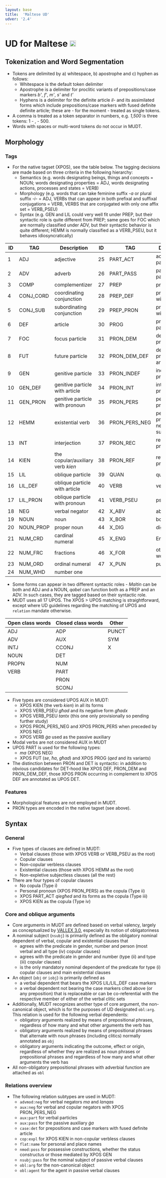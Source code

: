 ```yaml
---
layout: base
title:  'Maltese UD'
udver: '2.4'
---
```


# UD for Maltese <span class="flagspan"><img class="flag" src="http://universaldependencies.org/flags/svg/MT.svg" height="20"/></span>

## Tokenization and Word Segmentation

* Tokens are delimited by a) whitespace, b) apostrophe and c) hyphen as follows:
  * Whitespace is the default token delimiter
  * Apostrophe is a delimiter for proclitic variants of prepositions/case markers *b'*, *f'*, *m'*, *s'* and *t'*
  * Hyphens is a delimiter for the definite article *il-* and its assimilated forms which include prepositions/case markers with fused definite definite article; these are - for the moment - treated as single tokens.
* A comma is treated as a token separator in numbers, e.g. *1,500* is three tokens: 1 - , - 500.
* Words with spaces or multi-word tokens do not occur in MUDT.


## Morphology

### Tags
* For the native tagset (XPOS), see the table below. The tagging decisions are made based on three criteria in the following hierarchy:
  * Semantics (e.g. words designating beings, things and concepts = NOUN; words designating properties = ADJ, words designating actions, processes and states = VERB)
  * Morphology (e.g. words that can take feminine suffix *-a* or plural suffix *-i-* = ADJ, VERBs that can appear in both prefixal and suffixal conjugations = VERB, VERBS that are conjugated with only one affix set = VERB_PSEU)
  * Syntax (e.g. GEN and LIL could very well fit under PREP, but their syntactic role is quite different from PREP; same goes for FOC which are normally classified under ADV, but their syntactic behavior is quite different; HEMM is normally classified as a VERB_PSEU, but it behaves idiosyncratically)


| ID | TAG       | Description                    | ID | TAG           | Description                           |
|----|-----------|--------------------------------|----|---------------|---------------------------------------|
| 1  | ADJ       | adjective                      | 25 | PART_ACT      | active participle                     |
| 2  | ADV       | adverb                         | 26 | PART_PASS     | passive participle                    |
| 3  | COMP      | complementizer                 | 27 | PREP          | preposition                           |
| 4  | CONJ_CORD | coordinating conjunction       | 28 | PREP_DEF      | preposition with article              |
| 5  | CONJ_SUB  | subordinating conjunction      | 29 | PREP_PRON     | preposition with pronoun              |
| 6  | DEF       | article                        | 30 | PROG          | progressive particle                  |
| 7  | FOC       | focus particle                 | 31 | PRON_DEM      | demonstrative pronoun                 |
| 8  | FUT       | future particle                | 32 | PRON_DEM_DEF  | demonstrative pronoun with article    |
| 9  | GEN       | genitive particle              | 33 | PRON_INDEF    | indefinite pronoun                    |
| 10 | GEN_DEF   | genitive particle with article | 34 | PRON_INT      | interrogative pronoun                 |
| 11 | GEN_PRON  | genitive particle with pronoun | 35 | PRON_PERS     | personal pronoun                      |
| 12 | HEMM      | existential verb               | 36 | PRON_PERS_NEG | personal pronoun with negative suffix |
| 13 | INT       | interjection                   | 37 | PRON_REC      | reciprocal pronoun                    |
| 14 | KIEN      | the copular/auxiliary verb *kien*   | 38 | PRON_REF      | reflexive pronoun                     |
| 15 | LIL       | oblique particle               | 39 | QUAN          | quantifier                            |
| 16 | LIL_DEF   | oblique particle with article  | 40 | VERB          | verb                                  |
| 17 | LIL_PRON  | oblique particle with pronoun  | 41 | VERB_PSEU     | pseudoverb                            |
| 18 | NEG       | verbal negator                 | 42 | X_ABV         | abbreviation                          |
| 19 | NOUN      | noun                           | 43 | X_BOR         | bordel                                |
| 20 | NOUN_PROP | proper noun                    | 44 | X_DIG         | digits                                |
| 21 | NUM_CRD   | cardinal numeral               | 45 | X_ENG         | English words                         |
| 22 | NUM_FRC   | fractions                      | 46 | X_FOR         | other foreign words                   |
| 23 | NUM_ORD   | ordinal numeral                | 47 | X_PUN         | punctuation                           |
| 24 | NUM_WHD   | number one                     |    |               |                                       |

* Some forms can appear in two different syntactic roles - *Maltin* can be both and ADJ and a NOUN, *qabel* can function both as a PREP and an ADV. In such cases, they are tagged based on their syntactic role.
* MUDT uses all 17 UPOS. The XPOS > UPOS matching is straightforward, except where UD guidelines regarding the matching of UPOS and `relation` mandate otherwise.


| Open class words | Closed class words | Other |
|------------------|--------------------|-------|
| ADJ              | ADP                | PUNCT |
| ADV              | AUX                | SYM   |
| INTJ             | CCONJ              | X     |
| NOUN             | DET                |       |
| PROPN            | NUM                |       |
| VERB             | PART               |       |
|                  | PRON               |       |
|                  | SCONJ              |       |
* Five types are considered UPOS AUX in MUDT:
  * XPOS KIEN (the verb *kien*) in all its forms
  * XPOS VERB_PSEU *għad* and its negative form *għadx*
  * XPOS VERB_PSEU *tantx* (this one only provisionally so pending further study)
  * XPOS PRON_PERS_NEG and XPOS PRON_PERS when preceded by XPOS NEG
  * XPOS VERB *ġa* used as the passive auxiliary
* Modal verbs are not considered AUX in MUDT
* UPOS PART is used for the following types:
  * *ma* (XPOS NEG)
  * XPOS FUT (*se*, *ħa*, *għad*) and XPOS PROG (*qed* and its variants)
* The distinction between PRON and DET is syntactic: in addition to obvious candidates for DET-hood like XPOS DEF, PRON_DEM and PRON_DEM_DEF, those XPOS PRON occurring in complement to XPOS DEF are annotated as UPOS DET.


### Features

* Morphological features are not employed in MUDT.
* PRON types are encoded in the native tagset (see above).

## Syntax
### General

* Five types of clauses are defined in MUDT:
  * Verbal clauses (those with XPOS VERB or VERB_PSEU as the root)
  * Copular clauses
  * Non-copular verbless clauses
  * Existential clauses (those with XPOS HEMM as the root)
  * Non-expletive subjectless clauses (all the rest)
* There are four types of copular clauses
  * No copula (Type i)
  * Personal pronoun (XPOS PRON_PERS) as the copula (Type ii)
  * XPOS PART_ACT *qiegħed* and its forms as the copula (Type iii)
  * XPOS KIEN as the copula (Type iv)

### Core and oblique arguments
* Core arguments in MUDT are defined based on verbal valency, largely as conceptualized by [VALLEX 3.0](http://ufal.mff.cuni.cz/vallex/3.0/theory.html), especially its notion of obligatoriness
* A nominal subject (`nsubj`) is primarily defined as the obligatory nominal dependent of verbal, copular and existential clauses that
  * agrees with the predicate in gender, number and person  (most verbal and all type (iv) copular clauses)
  * agrees with the predicate in gender and number (type (ii) and type (iii) copular clauses)
  * is the only mandatory nominal dependent of the predicate for type (i) copular
clauses and main existential clauses
* An object (`obj` or `iobj`) is primarily defined as
  * a verbal dependent that bears the XPOS LIL/LIL_DEF case markers
  * a verbal dependent not bearing the case markers cited above (or any preposition) that is replaceable or can be co-referential with the respective member of either of the verbal clitic sets
* Additionally, MUDT recognizes another type of core argument, the non-canonical object, which is for the purposes of UD designated `obl:arg`. This relation is used for the following verbal dependents:
  * obligatory arguments realized by means of prepositional phrases, regardless of how many and what other arguments the verb has
  * obligatory arguments realized by means of prepositional phrases that alternate with noun phrases (including clitics) normally annotated as `obj`
  * obligatory arguments indicating the outcome, effect or origin, regardless of whether they are realized as noun phrases or prepositional phrases and regardless of how many and what other arguments the verb has
* All non-obligatory prepositional phrases with adverbial function are attached as `obl`

### Relations overview
* The following relation subtypes are used in MUDT:
  * `advmod:neg` for verbal negators *ma* and *lanqas*
  * `aux:neg` for verbal and copular negators with XPOS PRON_PERS_NEG
  * `aux:part` for verbal particles
  * `aux:pass` for the passive auxiliary *ġa*
  * `case:det` for prepositions and case markers with fused definite article
  * `cop:expl` for XPOS KIEN in non-copular verbless clauses
  * `flat:name` for personal and place names
  * `nmod:poss` for possessive constructions, whether the status constructus or those mediated by XPOS GEN
  * `nsubj:pass` for the nominal subject of passive verbal clauses
  * `obl:arg` for the non-canonical object
  * `obl:agent` for the agent in passive verbal clauses
